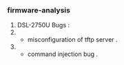### firmware-analysis
1. DSL-2750U Bugs : 
2.  - misconfiguration of tftp server . 
3.  - command injection bug . 
